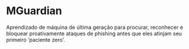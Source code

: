 # MGuardian
Aprendizado de máquina de última geração para procurar, reconhecer e bloquear proativamente ataques de phishing antes que eles atinjam seu primeiro ‘paciente zero’.
